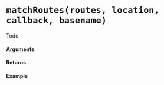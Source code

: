# `matchRoutes(routes, location, callback, basename)`

Todo

#### Arguments

#### Returns

#### Example
